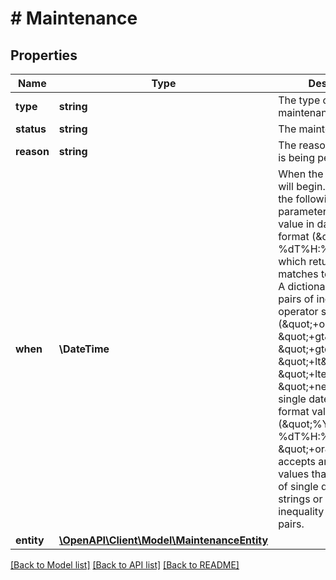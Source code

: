 # # Maintenance

## Properties

Name | Type | Description | Notes
------------ | ------------- | ------------- | -------------
**type** | **string** | The type of maintenance. | [optional]
**status** | **string** | The maintenance status. | [optional]
**reason** | **string** | The reason maintenance is being performed. | [optional]
**when** | **\DateTime** | When the maintenance will begin.  [Filterable](/docs/api/#filtering-and-sorting) with the following parameters:  * A single value in date-time string format (\&quot;%Y-%m-%dT%H:%M:%S\&quot;), which returns only matches to that value.  * A dictionary containing pairs of inequality operator string keys (\&quot;+or\&quot;, \&quot;+gt\&quot;, \&quot;+gte\&quot;, \&quot;+lt\&quot;, \&quot;+lte\&quot;, or \&quot;+neq\&quot;) and single date-time string format values (\&quot;%Y-%m-%dT%H:%M:%S\&quot;). \&quot;+or\&quot; accepts an array of values that may consist of single date-time strings or dictionaries of inequality operator pairs. | [optional]
**entity** | [**\OpenAPI\Client\Model\MaintenanceEntity**](MaintenanceEntity.md) |  | [optional]

[[Back to Model list]](../../README.md#models) [[Back to API list]](../../README.md#endpoints) [[Back to README]](../../README.md)

